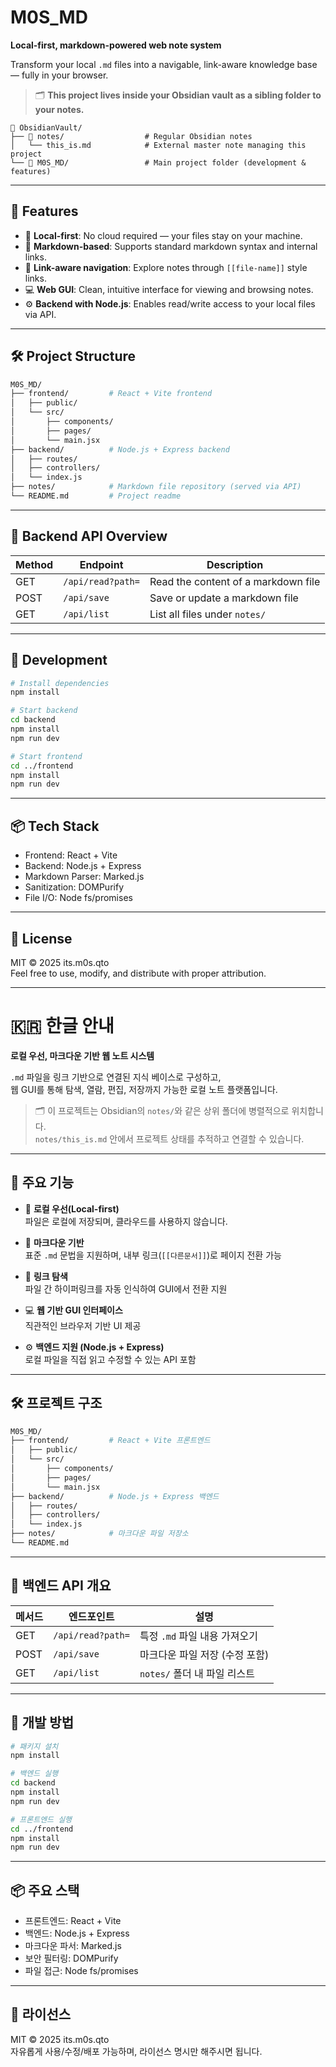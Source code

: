 
# M0S_MD

**Local-first, markdown-powered web note system**

Transform your local `.md` files into a navigable, link-aware knowledge base — fully in your browser.

> 🗂️ **This project lives inside your Obsidian vault as a sibling folder to your notes.**

```
📂 ObsidianVault/
├── 📁 notes/                  # Regular Obsidian notes
│   └── this_is.md            # External master note managing this project
└── 📁 M0S_MD/                 # Main project folder (development & features)
```

---

## 🚀 Features

- 📁 **Local-first**: No cloud required — your files stay on your machine.
- 📝 **Markdown-based**: Supports standard markdown syntax and internal links.
- 🧭 **Link-aware navigation**: Explore notes through `[[file-name]]` style links.
- 💻 **Web GUI**: Clean, intuitive interface for viewing and browsing notes.
- ⚙️ **Backend with Node.js**: Enables read/write access to your local files via API.

---

## 🛠️ Project Structure

```bash
M0S_MD/
├── frontend/         # React + Vite frontend
│   ├── public/
│   └── src/
│       ├── components/
│       ├── pages/
│       └── main.jsx
├── backend/          # Node.js + Express backend
│   ├── routes/
│   ├── controllers/
│   └── index.js
├── notes/            # Markdown file repository (served via API)
└── README.md         # Project readme
```

---

## 🔌 Backend API Overview

| Method | Endpoint           | Description                         |
|--------|--------------------|-------------------------------------|
| GET    | `/api/read?path=`  | Read the content of a markdown file |
| POST   | `/api/save`        | Save or update a markdown file      |
| GET    | `/api/list`        | List all files under `notes/`       |

---

## 🧪 Development

```bash
# Install dependencies
npm install

# Start backend
cd backend
npm install
npm run dev

# Start frontend
cd ../frontend
npm install
npm run dev
```

---

## 📦 Tech Stack

- Frontend: React + Vite
- Backend: Node.js + Express
- Markdown Parser: Marked.js
- Sanitization: DOMPurify
- File I/O: Node fs/promises

---

## 📄 License

MIT © 2025 its.m0s.qto  
Feel free to use, modify, and distribute with proper attribution.

---

# 🇰🇷 한글 안내

**로컬 우선, 마크다운 기반 웹 노트 시스템**

`.md` 파일을 링크 기반으로 연결된 지식 베이스로 구성하고,  
웹 GUI를 통해 탐색, 열람, 편집, 저장까지 가능한 로컬 노트 플랫폼입니다.

> 🗂️ 이 프로젝트는 Obsidian의 `notes/`와 같은 상위 폴더에 병렬적으로 위치합니다.  
> `notes/this_is.md` 안에서 프로젝트 상태를 추적하고 연결할 수 있습니다.

---

## 🚀 주요 기능

- 📁 **로컬 우선(Local-first)**  
  파일은 로컬에 저장되며, 클라우드를 사용하지 않습니다.

- 📝 **마크다운 기반**  
  표준 `.md` 문법을 지원하며, 내부 링크(`[[다른문서]]`)로 페이지 전환 가능

- 🧭 **링크 탐색**  
  파일 간 하이퍼링크를 자동 인식하여 GUI에서 전환 지원

- 💻 **웹 기반 GUI 인터페이스**  
  직관적인 브라우저 기반 UI 제공

- ⚙️ **백엔드 지원 (Node.js + Express)**  
  로컬 파일을 직접 읽고 수정할 수 있는 API 포함

---

## 🛠️ 프로젝트 구조

```bash
M0S_MD/
├── frontend/         # React + Vite 프론트엔드
│   ├── public/
│   └── src/
│       ├── components/
│       ├── pages/
│       └── main.jsx
├── backend/          # Node.js + Express 백엔드
│   ├── routes/
│   ├── controllers/
│   └── index.js
├── notes/            # 마크다운 파일 저장소
└── README.md
```

---

## 🔌 백엔드 API 개요

| 메서드 | 엔드포인트         | 설명                           |
|--------|---------------------|--------------------------------|
| GET    | `/api/read?path=`   | 특정 `.md` 파일 내용 가져오기   |
| POST   | `/api/save`         | 마크다운 파일 저장 (수정 포함) |
| GET    | `/api/list`         | `notes/` 폴더 내 파일 리스트   |

---

## 🧪 개발 방법

```bash
# 패키지 설치
npm install

# 백엔드 실행
cd backend
npm install
npm run dev

# 프론트엔드 실행
cd ../frontend
npm install
npm run dev
```

---

## 📦 주요 스택

- 프론트엔드: React + Vite
- 백엔드: Node.js + Express
- 마크다운 파서: Marked.js
- 보안 필터링: DOMPurify
- 파일 접근: Node fs/promises

---

## 📄 라이선스

MIT © 2025 its.m0s.qto  
자유롭게 사용/수정/배포 가능하며, 라이선스 명시만 해주시면 됩니다.
